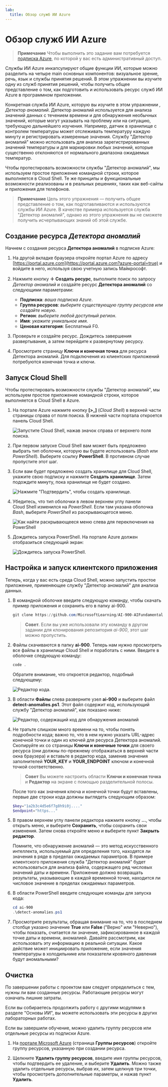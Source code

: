 ```yaml
---
lab:
  title: Обзор служб ИИ Azure
---
```


# Обзор служб ИИ Azure

> **Примечание** Чтобы выполнить это задание вам потребуется [подписка Azure](https://azure.microsoft.com/free?azure-portal=true), по которой у вас есть административный доступ.

Службы ИИ Azure инкапсулируют общие функции ИИ, которые можно разделить на четыре main основных компонентов: визуальное зрение, речь, язык и службы принятия решений. В этом упражнении вы изучите одну из служб принятия решений, чтобы получить общее представление о том, как подготовить и использовать ресурс служб ИИ Azure в программном приложении.

Конкретная служба ИИ Azure, которую вы изучите в этом упражнении *, Детектор аномалий*. Детектор аномалий используется для анализа значений данных с течением времени и для обнаружения необычных значений, которые могут указывать на проблему или на ситуацию, требующую дальнейшего изучения. Например, датчик в хранилище с контролем температуры может отслеживать температуру каждую минуту и регистрировать измеренные значения. Службу "Детектор аномалий" можно использовать для анализа зарегистрированных значений температуры и для маркировки любых значений, которые существенно отклоняются от нормального диапазона ожидаемых температур.

Чтобы протестировать возможности службы "Детектор аномалий", мы используем простое приложение командной строки, которое выполняется в Cloud Shell. Те же принципы и функциональные возможности реализованы и в реальных решениях, таких как веб-сайты и приложения для телефонов.

> **Примечание** Цель этого упражнения — получить общее представление о том, как подготавливаются и используются службы ИИ Azure. В качестве примера используется служба "Детектор аномалий", однако из этого упражнения вы не сможете получить исчерпывающих знаний об этой службе.

## Создание ресурса *Детектора аномалий*

Начнем с создания ресурса **Детектора аномалий** в подписке Azure:

1. На другой вкладке браузера откройте портал Azure по адресу [https://portal.azure.com](https://portal.azure.com?azure-portal=true) и войдите в него, используя свою учетную запись Майкрософт.

1. Нажмите кнопку **&#65291; Создать ресурс**, выполните поиск по запросу *Детектор аномалий* и создайте ресурс **Детектора аномалий** со следующими параметрами:
    - **Подписка**: *ваша подписка Azure*.
    - **Группа ресурсов**: *выберите существующую группу ресурсов или создайте новую*.
    - **Регион**: *выберите любой доступный регион*.
    - **Имя**: *укажите уникальное имя*.
    - **Ценовая категория**: Бесплатный F0.

1. Проверьте и создайте ресурс. Дождитесь завершения развертывания, а затем перейдите к развернутому ресурсу.

1. Просмотрите страницу **Ключи и конечная точка** для ресурса Детектора аномалий. Для подключения из клиентских приложений потребуются конечная точка и ключи.

## Запуск Cloud Shell

Чтобы протестировать возможности службы "Детектор аномалий", мы используем простое приложение командной строки, которое выполняется в Cloud Shell в Azure.

1. На портале Azure нажмите кнопку **[>_]** (*Cloud Shell*) в верхней части страницы справа от поля поиска. В нижней части портала откроется панель Cloud Shell.

    ![Запустите Cloud Shell, нажав значок справа от верхнего поля поиска.](media/anomaly-detector/powershell-portal-guide-1.png)

1. При первом запуске Cloud Shell вам может быть предложено выбрать тип оболочки, которую вы будете использовать (*Bash* или *PowerShell*). Выберите ссылку **PowerShell**. В противном случае пропустите этот шаг.  

1. Если вам будет предложено создать хранилище для Cloud Shell, укажите свою подписку и нажмите **Создать хранилище**. Затем подождите минуту, пока хранилище не будет создано.

    ![Нажмите "Подтвердить", чтобы создать хранилище.](media/anomaly-detector/powershell-portal-guide-2.png)

1. Убедитесь, что тип оболочки в левом верхнем углу панели Cloud Shell изменился на *PowerShell*. Если там указана оболочка *Bash*, выберите *PowerShell* из раскрывающегося меню.

    ![Как найти раскрывающееся меню слева для переключения на PowerShell](media/anomaly-detector/powershell-portal-guide-3.png)

1. Дождитесь запуска PowerShell. На портале Azure должен отобразиться следующий экран:  

    ![Дождитесь запуска PowerShell.](media/anomaly-detector/powershell-prompt.png)

## Настройка и запуск клиентского приложения

Теперь, когда у вас есть среда Cloud Shell, можно запустить простое приложение, применяющее службу "Детектор аномалий" для анализа данных.

1. В командной оболочке введите следующую команду, чтобы скачать пример приложения и сохранить его в папку ai-900.

    ```PowerShell
    git clone https://github.com/MicrosoftLearning/AI-900-AIFundamentals ai-900
    ```

    >**Совет**. Если вы уже использовали эту команду в другом задании для клонирования репозитория *ai-900*, этот шаг можно пропустить.

1. Файлы скачиваются в папку **ai-900**. Теперь нам нужно просмотреть все файлы в хранилище Cloud Shell и поработать с ними. Введите в оболочке следующую команду:

     ```PowerShell
    code .
    ```

    Обратите внимание, что откроется редактор, подобный следующему: 

    ![Редактор кода.](media/anomaly-detector/powershell-portal-guide-4.png)

1. В области **Файлы** слева разверните узел **ai-900** и выберите файл **detect-anomalies.ps1**. Этот файл содержит код, использующий службу "Детектор аномалий", как показано ниже:

    ![Редактор, содержащий код для обнаружения аномалий](media/anomaly-detector/detect-anomalies-code.png)

1. Не тратьте слишком много времени на то, чтобы понять подробности кода; важно то, что в нем нужно указать URL-адрес конечной точки и один из ключей для ресурса Детектора аномалий. Скопируйте их со страницы **Ключи и конечные точки** для своего ресурса (они должны по-прежнему отображаться в верхней части окна браузера) и вставьте в редактор кода, заменив значения заполнителей **YOUR_KEY** и **YOUR_ENDPOINT** ключом и конечной точкой соответственно.

    > **Совет** Вы можете настроить области **Ключи и конечная точка** и **Редактор** на экране с помощью разделительной полосы.

    После того как значения ключа и конечной точки будут вставлены, первые две строки кода должны выглядеть следующим образом:

    ```PowerShell
    $key="1a2b3c4d5e6f7g8h9i0j...."    
    $endpoint="https..."
    ```

1. В правом верхнем углу панели редактора нажмите кнопку **...**, чтобы открыть меню, и выберите **Сохранить**, чтобы сохранить свои изменения. Затем снова откройте меню и выберите пункт **Закрыть редактор**.

    Помните, что обнаружение аномалий — это метод искусственного интеллекта, используемый для определения того, находятся ли значения в ряде в пределах ожидаемых параметров. В примере клиентского приложения служба "Детектор аномалий" будет использоваться для анализа файла, содержащего ряд числовых значений даты и времени. Приложение должно возвращать результаты, указывающие в каждой временной точке, находится ли числовое значение в пределах ожидаемых параметров.

1. В области PowerShell введите следующие команды для запуска кода:

    ```PowerShell
    cd ai-900
    .\detect-anomalies.ps1
    ```

1. Просмотрите результаты, обращая внимание на то, что в последнем столбце указано значение **True** или **False** ("Верно" или "Неверно"), чтобы показать, считается ли значение, зафиксированное в каждой точке даты и времени, аномалией. Давайте рассмотрим, как использовать эту информацию в реальной ситуации. Какое действие может инициировать приложение, если значения температуры в холодильнике или показатели кровяного давления будут аномальными?  

## Очистка

По завершении работы с проектом вам следует определиться с тем, нужны ли вам созданные ресурсы. Работающие ресурсы могут означать лишние затраты. 

Если вы собираетесь продолжить работу с другими модулями в разделе "Основы ИИ", вы можете использовать эти ресурсы в других лабораторных работах.

Если вы завершили обучение, можно удалить группу ресурсов или отдельные ресурсы из подписки Azure.

1. На [портале Microsoft Azure](https://portal.azure.com/) (страница **Группы ресурсов**) откройте группу ресурсов, указанную при создании ресурса.

2. Щелкните **Удалить группу ресурсов**, введите имя группы ресурсов, чтобы подтвердить ее удаление, и выберите **Удалить**. Можно также удалить отдельные ресурсы, выбрав их, затем щелкнув три точки, чтобы просмотреть дополнительные параметры, и нажав пункт **Удалить**.